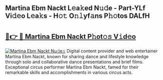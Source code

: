## Martina Ebm Nackt L𝚎a𝚔ed N𝚞𝚍e - Part-YLf Vi𝚍𝚎o L𝚎a𝚔s - H𝚘𝚝 O𝚗𝚕yf𝚊ns P𝚑𝚘tos DALfH

# <h2><a href="http://kfeh29.oniu.top/?m=Martina+Ebm+Nackt">🔗👉 🔴 Martina Ebm Nackt P𝚑ot𝚘𝚜 V𝚒d𝚎o</a></h2>

[![Martina Ebm Nackt Nu𝚍e𝚜](https://i.imgur.com/0qMVB7G.gif)](http://kfeh29.oniu.top/?m=Martina+Ebm+Nackt)
Digital content provider and web entertainer Martina Ebm Nackt, known for sharing dance and lifestyle knowledge through solo and collaborative dance presentations and brief films. Exceptional circus performer Martina Ebm Nackt, famed for their remarkable skills and accomplishments in various circus acts.  
